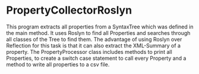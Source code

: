 # PropertyCollectorRoslyn
This program extracts all properties from a SyntaxTree which was defined in the main method. It uses Roslyn to find all Properties and searches through all classes of the Tree to find them. The advantage of using Roslyn over Reflection for this task is that it can also extract the XML-Summary of a property. The PropertyProcessor class includes methods to print all Properties, to create a switch case statement to call every Property and a method to write all properties to a csv file.
